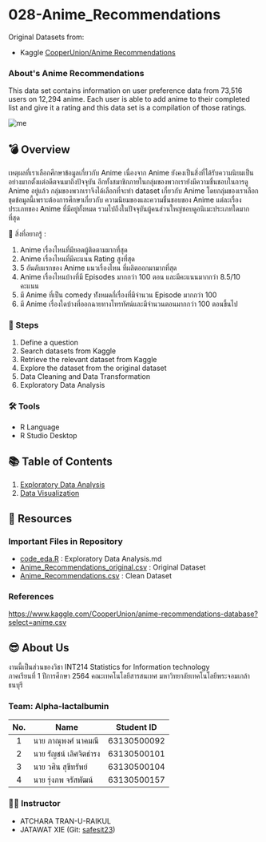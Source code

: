 # 028-Anime_Recommendations

Original Datasets from: 
 - Kaggle [CooperUnion/Anime Recommendations](https://www.kaggle.com/CooperUnion/anime-recommendations-database?select=anime.csv)

### About's Anime Recommendations

This data set contains information on user preference data from 73,516 users on 12,294 anime. Each user is able to add anime to 
their completed list and give it a rating and this data set is a compilation of those ratings.

![me](https://github.com/sit-2021-int214/028_Anime_Recommentation/blob/master/term%20assignment%20%5BGroup%5D/mid-term/Pic/95b1d08de5b303cb5ab80af7b08dbdc4.gif)

## :bomb: Overview
   เหตุผลที่เราเลือกศึกษาข้อมูลเกี่ยวกับ Anime เนื่องจาก Anime ยังคงเป็นสิ่งที่ได้รับความนิยมเป็นอย่างมากตั้งแต่อดีตจนมาถึงปัจจุบัน อีกทั้งสมาชิกภายในกลุ่มของพวกเรายังมีความชื่นชอบในการดู Anime อยู่แล้ว กลุ่มของพวกเราจึงได้เลือกที่จะทำ dataset เกี่ยวกับ Anime โดยกลุ่มของเราเลือกชุดข้อมูลนี้เพราะต้องการศึกษาเกี่ยวกับ ความนิยมของและความชื่นชอบของ Anime แต่ละเรื่อง ประเภทของ Anime ที่มีอยู่ทั้งหมด รวมไปถึงในปัจจุบันผู้คนส่วนใหญ่ชอบดูอนิเมะประเภทใดมากที่สุด

🤔 สิ่งที่อยากรู้ :
1. Anime เรื่องไหนที่มียอดผู้ติดตามมากที่สุด
2. Anime เรื่องไหนที่มีคะแนน Rating สูงที่สุด
3. 5 อันดับแรกของ Anime แนวเรื่องไหน ที่ผลิตออกมามากที่สุด
4. Anime เรื่องไหนบ้างที่มี Episodes มากกว่า 100 ตอน และมีคะแนนมากกว่า 8.5/10 คะแนน
5. มี Anime ที่เป็น comedy ทัังหมดกี่เรื่องที่มีจำนวน Episode มากกว่า 100 
6. มี Anime เรื่องใดบ้างที่ออกฉายทางโทรทัศน์และมีจำนวนตอนมากกว่า 100 ตอนขึ้นไป

### :thought_balloon: Steps

1. Define a question
2. Search datasets from Kaggle
3. Retrieve the relevant dataset from Kaggle
4. Explore the dataset from the original dataset
5. Data Cleaning and Data Transformation
6. Exploratory Data Analysis

### 🛠️ Tools

- R Language
- R Studio Desktop

## 📚 Table of Contents

1. [Exploratory Data Analysis](https://github.com/sit-2021-int214/028_Anime_Recommentation/blob/master/term%20assignment%20%5BGroup%5D/mid-term/exploratory.md)
2. [Data Visualization]()

## 📁 Resources

### Important Files in Repository

- [code_eda.R](https://github.com/sit-2021-int214/028_Anime_Recommentation/blob/master/term%20assignment%20%5BGroup%5D/mid-term/code_eda.R) : Exploratory Data Analysis.md
- [Anime_Recommendations_original.csv](https://github.com/sit-2021-int214/028_Anime_Recommentation/blob/master/term%20assignment%20%5BGroup%5D/mid-term/anime_recommendation.csv) : Original Dataset
- [Anime_Recommendations.csv](https://github.com/sit-2021-int214/028_Anime_Recommentation/blob/master/term%20assignment%20%5BGroup%5D/mid-term/anime_clean.csv) : Clean Dataset

### References
https://www.kaggle.com/CooperUnion/anime-recommendations-database?select=anime.csv

## :sunglasses: About Us

งานนี้เป็นส่วนของวิชา INT214 Statistics for Information technology <br/> ภาคเรียนที่ 1 ปีการศึกษา 2564 คณะเทคโนโลยีสารสนเทศ มหาวิทยาลัยเทคโนโลยีพระจอมเกล้าธนบุรี

### Team: Alpha-lactalbumin
| No. | Name              | Student ID   |
|:---:|-------------------|--------------|
|  1  | นาย ภาณุพงศ์ นาคมณี    | 63130500092  |
|  2  | นาย รัญชน์ เลิศจิตธำรง    | 63130500101  |
|  3  | นาย วศิน สุขีทรัพย์   | 63130500104 |
|  4  | นาย รุ่งภพ จรัสพัฒน์     | 63130500157 |

### 👨‍🏫 Instructor

- ATCHARA TRAN-U-RAIKUL
- JATAWAT XIE (Git: [safesit23](https://github.com/safesit23))



